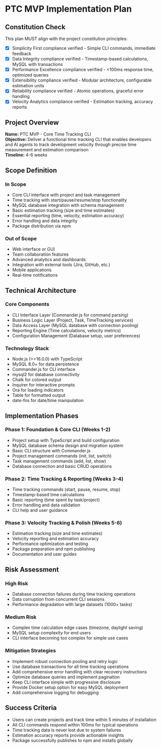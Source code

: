 # PTC MVP Implementation Plan

## Constitution Check
This plan MUST align with the project constitution principles:
- [x] Simplicity First compliance verified - Simple CLI commands, immediate feedback
- [x] Data Integrity compliance verified - Timestamp-based calculations, MySQL with transactions
- [x] Performance Excellence compliance verified - <100ms response time, optimized queries
- [x] Extensibility compliance verified - Modular architecture, configurable estimation units
- [x] Reliability compliance verified - Atomic operations, graceful error handling
- [x] Velocity Analytics compliance verified - Estimation tracking, accuracy reports

## Project Overview
**Name:** PTC MVP - Core Time Tracking CLI  
**Objective:** Deliver a functional time tracking CLI that enables developers and AI agents to track development velocity through precise time measurement and estimation comparison  
**Timeline:** 4-6 weeks

## Scope Definition
### In Scope
- Core CLI interface with project and task management
- Time tracking with start/pause/resume/stop functionality
- MySQL database integration with schema management
- Basic estimation tracking (size and time estimates)
- Essential reporting (time, velocity, estimation accuracy)
- Error handling and data integrity
- Package distribution via npm

### Out of Scope
- Web interface or GUI
- Team collaboration features
- Advanced analytics and dashboards
- Integration with external tools (Jira, GitHub, etc.)
- Mobile applications
- Real-time notifications

## Technical Architecture
### Core Components
- CLI Interface Layer (Commander.js for command parsing)
- Business Logic Layer (Project, Task, TimeTracking services)
- Data Access Layer (MySQL database with connection pooling)
- Reporting Engine (Time calculations, velocity metrics)
- Configuration Management (Database setup, user preferences)

### Technology Stack
- Node.js (>=16.0.0) with TypeScript
- MySQL 8.0+ for data persistence
- Commander.js for CLI interface
- mysql2 for database connectivity
- Chalk for colored output
- Inquirer for interactive prompts
- Ora for loading indicators
- Table for formatted output
- date-fns for date/time manipulation

## Implementation Phases
### Phase 1: Foundation & Core CLI (Weeks 1-2)
- Project setup with TypeScript and build configuration
- MySQL database schema design and migration system
- Basic CLI structure with Commander.js
- Project management commands (init, list, switch)
- Task management commands (add, list, show)
- Database connection and basic CRUD operations

### Phase 2: Time Tracking & Reporting (Weeks 3-4)
- Time tracking commands (start, pause, resume, stop)
- Timestamp-based time calculations
- Basic reporting (time spent by task/project)
- Error handling and data validation
- CLI help and user guidance

### Phase 3: Velocity Tracking & Polish (Weeks 5-6)
- Estimation tracking (size and time estimates)
- Velocity reporting and estimation accuracy
- Performance optimization and testing
- Package preparation and npm publishing
- Documentation and user guides

## Risk Assessment
### High Risk
- Database connection failures during time tracking operations
- Data corruption from concurrent CLI sessions
- Performance degradation with large datasets (1000+ tasks)

### Medium Risk
- Complex time calculation edge cases (timezone, daylight saving)
- MySQL setup complexity for end users
- CLI interface becoming too complex for simple use cases

### Mitigation Strategies
- Implement robust connection pooling and retry logic
- Use database transactions for all time tracking operations
- Add comprehensive error handling with clear recovery instructions
- Optimize database queries and implement pagination
- Keep CLI interface simple with progressive disclosure
- Provide Docker setup option for easy MySQL deployment
- Add comprehensive logging for debugging

## Success Criteria
- Users can create projects and track time within 5 minutes of installation
- All CLI commands respond within 100ms for typical operations
- Time tracking data is never lost due to system failures
- Estimation accuracy reports provide actionable insights
- Package successfully publishes to npm and installs globally